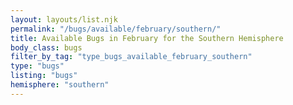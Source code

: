 ```yaml
---
layout: layouts/list.njk
permalink: "/bugs/available/february/southern/"
title: Available Bugs in February for the Southern Hemisphere
body_class: bugs
filter_by_tag: "type_bugs_available_february_southern"
type: "bugs"
listing: "bugs"
hemisphere: "southern"
---
```


